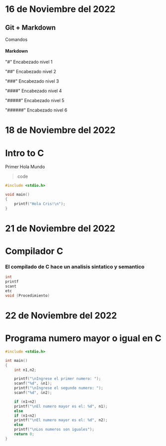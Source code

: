 # **16 de Noviembre del 2022**
## Git + Markdown

Comandos

#### **Markdown**

"#" Encabezado nivel 1

"##" Encabezado nivel 2


"###" Encabezado nivel 3

"####" Encabezado nivel 4

"#####" Encabezado nivel 5

"######" Encabezado nivel 6

# **18 de Noviembre del 2022**
# Intro to C
Primer Hola Mundo

> code
```c
#include <stdio.h>

void main()
{
    printf("Hola Cris!\n");
}
```

# **21 de Noviembre del 2022**
# Compilador C
### El compilado de C hace un analisis sintatico y semantico

```c
int
printf
scant
etc
void (Procedimiento)
```
# **22 de Noviembre del 2022**
# Programa numero mayor o igual en C

```c
#include <stdio.h>

int main()
{
    int n1,n2;

    printf("\nIngrese el primer numero: ");
    scanf("%d", &n1);
    printf("\nIngrese el segundo numero: ");
    scanf("%d", &n2);

    if (n1>n2)
    printf("\nEl numero mayor es el: %d", n1);
    else
    if (n1<n2)
    printf("\nEl numero mayor es el: %d", n2);
    else
    printf("\nLos numeros son iguales");
    return 0;
}
```
